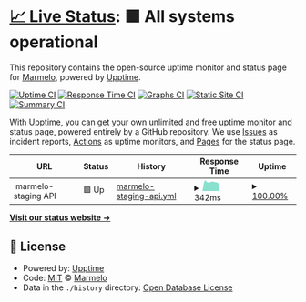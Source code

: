 # [📈 Live Status](https://marmelo.github.io/upptime): <!--live status--> **🟩 All systems operational**

This repository contains the open-source uptime monitor and status page for [Marmelo](https://marmelo.app), powered by [Upptime](https://github.com/upptime/upptime).

[![Uptime CI](https://github.com/marmelo-app/upttime/workflows/Uptime%20CI/badge.svg)](https://github.com/marmelo-app/upttime/actions?query=workflow%3A%22Uptime+CI%22)
[![Response Time CI](https://github.com/marmelo-app/upttime/workflows/Response%20Time%20CI/badge.svg)](https://github.com/marmelo-app/upttime/actions?query=workflow%3A%22Response+Time+CI%22)
[![Graphs CI](https://github.com/marmelo-app/upttime/workflows/Graphs%20CI/badge.svg)](https://github.com/marmelo-app/upttime/actions?query=workflow%3A%22Graphs+CI%22)
[![Static Site CI](https://github.com/marmelo-app/upttime/workflows/Static%20Site%20CI/badge.svg)](https://github.com/marmelo-app/upttime/actions?query=workflow%3A%22Static+Site+CI%22)
[![Summary CI](https://github.com/marmelo-app/upttime/workflows/Summary%20CI/badge.svg)](https://github.com/marmelo-app/upttime/actions?query=workflow%3A%22Summary+CI%22)

With [Upptime](https://upptime.js.org), you can get your own unlimited and free uptime monitor and status page, powered entirely by a GitHub repository. We use [Issues](https://github.com/marmelo-app/upttime/issues) as incident reports, [Actions](https://github.com/marmelo-app/upttime/actions) as uptime monitors, and [Pages](https://marmelo.github.io/upptime) for the status page.

<!--start: status pages-->
<!-- This summary is generated by Upptime (https://github.com/upptime/upptime) -->
<!-- Do not edit this manually, your changes will be overwritten -->
<!-- prettier-ignore -->
| URL | Status | History | Response Time | Uptime |
| --- | ------ | ------- | ------------- | ------ |
| <img alt="" src="https://icons.duckduckgo.com/ip3/null.ico" height="13"> marmelo-staging API | 🟩 Up | [marmelo-staging-api.yml](https://github.com/marmelo-app/upttime/commits/HEAD/history/marmelo-staging-api.yml) | <details><summary><img alt="Response time graph" src="./graphs/marmelo-staging-api/response-time-week.png" height="20"> 342ms</summary><br><a href="https://status.marmelo.app/history/marmelo-staging-api"><img alt="Response time 328" src="https://img.shields.io/endpoint?url=https%3A%2F%2Fraw.githubusercontent.com%2Fmarmelo-app%2Fupttime%2FHEAD%2Fapi%2Fmarmelo-staging-api%2Fresponse-time.json"></a><br><a href="https://status.marmelo.app/history/marmelo-staging-api"><img alt="24-hour response time 392" src="https://img.shields.io/endpoint?url=https%3A%2F%2Fraw.githubusercontent.com%2Fmarmelo-app%2Fupttime%2FHEAD%2Fapi%2Fmarmelo-staging-api%2Fresponse-time-day.json"></a><br><a href="https://status.marmelo.app/history/marmelo-staging-api"><img alt="7-day response time 342" src="https://img.shields.io/endpoint?url=https%3A%2F%2Fraw.githubusercontent.com%2Fmarmelo-app%2Fupttime%2FHEAD%2Fapi%2Fmarmelo-staging-api%2Fresponse-time-week.json"></a><br><a href="https://status.marmelo.app/history/marmelo-staging-api"><img alt="30-day response time 418" src="https://img.shields.io/endpoint?url=https%3A%2F%2Fraw.githubusercontent.com%2Fmarmelo-app%2Fupttime%2FHEAD%2Fapi%2Fmarmelo-staging-api%2Fresponse-time-month.json"></a><br><a href="https://status.marmelo.app/history/marmelo-staging-api"><img alt="1-year response time 328" src="https://img.shields.io/endpoint?url=https%3A%2F%2Fraw.githubusercontent.com%2Fmarmelo-app%2Fupttime%2FHEAD%2Fapi%2Fmarmelo-staging-api%2Fresponse-time-year.json"></a></details> | <details><summary><a href="https://status.marmelo.app/history/marmelo-staging-api">100.00%</a></summary><a href="https://status.marmelo.app/history/marmelo-staging-api"><img alt="All-time uptime 99.99%" src="https://img.shields.io/endpoint?url=https%3A%2F%2Fraw.githubusercontent.com%2Fmarmelo-app%2Fupttime%2FHEAD%2Fapi%2Fmarmelo-staging-api%2Fuptime.json"></a><br><a href="https://status.marmelo.app/history/marmelo-staging-api"><img alt="24-hour uptime 100.00%" src="https://img.shields.io/endpoint?url=https%3A%2F%2Fraw.githubusercontent.com%2Fmarmelo-app%2Fupttime%2FHEAD%2Fapi%2Fmarmelo-staging-api%2Fuptime-day.json"></a><br><a href="https://status.marmelo.app/history/marmelo-staging-api"><img alt="7-day uptime 100.00%" src="https://img.shields.io/endpoint?url=https%3A%2F%2Fraw.githubusercontent.com%2Fmarmelo-app%2Fupttime%2FHEAD%2Fapi%2Fmarmelo-staging-api%2Fuptime-week.json"></a><br><a href="https://status.marmelo.app/history/marmelo-staging-api"><img alt="30-day uptime 100.00%" src="https://img.shields.io/endpoint?url=https%3A%2F%2Fraw.githubusercontent.com%2Fmarmelo-app%2Fupttime%2FHEAD%2Fapi%2Fmarmelo-staging-api%2Fuptime-month.json"></a><br><a href="https://status.marmelo.app/history/marmelo-staging-api"><img alt="1-year uptime 99.99%" src="https://img.shields.io/endpoint?url=https%3A%2F%2Fraw.githubusercontent.com%2Fmarmelo-app%2Fupttime%2FHEAD%2Fapi%2Fmarmelo-staging-api%2Fuptime-year.json"></a></details>

<!--end: status pages-->

[**Visit our status website →**](https://status.marmelo.app)

## 📄 License

- Powered by: [Upptime](https://github.com/upptime/upptime)
- Code: [MIT](./LICENSE) © [Marmelo](https://marmelo.app)
- Data in the `./history` directory: [Open Database License](https://opendatacommons.org/licenses/odbl/1-0/)
